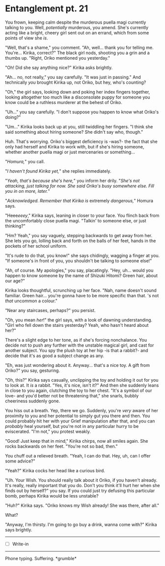 # Entanglement pt. 21

You frown, keeping calm despite the murderous puella magi currently talking to you. Well, *potentially* murderous, you amend. She's currently acting like a bright, cheery girl sent out on an errand, which from some points of view she *is*.

"Well, that's a shame," you comment. "Ah, well... thank you for telling me. You're... Kirika, correct?" The black girl nods, shooting you a grin and a thumbs up. "Right, Oriko mentioned you yesterday."

"Oh! Did she say anything nice?" Kirika asks brightly.

"Ah... no, not really," you say carefully. "It was just in passing." And technically *you* brought Kirika up, not Oriko, but hey, who's counting?

"Oh," the girl says, looking down and poking her index fingers together, looking altogether too much like a disconsolate puppy for someone you know could be a ruthless murderer at the behest of Oriko.

"Uh..." you say carefully. "I don't suppose you happen to know what Oriko's doing?"

"Um..." Kirika looks back up at you, still twiddling her fingers. "I think she said something about hiring someone? She didn't say who, though."

Huh. That's worrying. Oriko's biggest deficiency is -was?- the fact that she only had herself and Kirika to work with, but if she's hiring someone, whether another puella magi or just mercenaries or something...

"*Homura,*" you call.

"*I haven't found Kirika yet,*" she replies immediately.

"*Yeah, that's because she's here,*" you inform her drily. "*She's not attacking, just talking for now. She said Oriko's busy somewhere else. Fill you in on more, later.*"

"*Acknowledged. Remember that Kirika is* extremely *dangerous,*" Homura says.

"Heee*eeey*," Kirika says, leaning in closer to your face. You flinch back from the uncomfortably close puella magi. "Talkin' to someone else, or just thinking?"

"Hm? Yeah," you say vaguely, stepping backwards to get away from her. She lets you go, lolling back and forth on the balls of her feet, hands in the pockets of her school uniform.

"It's rude to do that, you know!" she says chidingly, wagging a finger at you. "If someone's in front of you, you shouldn't be talking to someone else!"

"Ah, of course. My apologies," you say, placatingly. "Hey, uh... would you happen to know someone by the name of Shizuki Hitomi? Green hair, about our age?"

Kirika looks thoughtful, scrunching up her face. "Nah, name doesn't sound familiar. Green hair... you're gonna have to be more specific than that. 's not *that* uncommon a colour."

"Near any staircases, perhaps?" you persist.

"Oh, you mean *her*!" the girl says, with a look of dawning understanding. "Girl who fell down the stairs yesterday? Yeah, who hasn't heard about her?"

There's a slight edge to her tone, as if she's forcing nonchalance. You decide not to push any further with the unstable magical girl, and cast for another subject. You spy the plush toy at her hip -is that a rabbit?- and decide that it's as good a subject change as any.

"Eh, was just wondering about it. Anyway... that's a nice toy. A gift from Oriko?" you say, gesturing.

"Oh, this?" Kirika says casually, unclipping the toy and holding it out for you to look at. It *is* a rabbit. "Yes, it's nice, isn't it?" And then she suddenly leans in close to you again, clutching the toy to her chest. "It's a symbol of our love- and you'd better not be threatening that," she snarls, bubbly cheeriness suddenly gone.

You hiss out a breath. Yep, there we go. Suddenly, you're *very* aware of her proximity to you and her potential to simply gut you there and then. You could probably hit her with your Grief manipulation after that, and you can *probably* heal yourself, but you're not in any particular hurry to be eviscerated. "I'm not," you protest weakly.

"Good! Just keep that in mind," Kirika chirps, now all smiles again. She rocks backwards on her feet. "You're not so bad, then."

You chuff out a relieved breath. "Yeah, I can do that. Hey, uh, can I offer some advice?"

"Yeah?" Kirika cocks her head like a curious bird.

"Uh. Your Wish. You should really talk about it Oriko, if you haven't already. It's really, really important that you do. Don't you think it'll hurt her when she finds out by herself?" you say. If you could just try defusing this particular bomb, perhaps Kirika would be less unstable?

"Huh?" Kirika says. "Oriko knows my Wish already! She was there, after all."

What?

"Anyway, I'm thirsty. I'm going to go buy a drink, wanna come with?" Kirika says brightly.

---

- [ ] Write-in

---

Phone typing. Suffering. \*grumble\*
